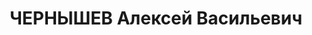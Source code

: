 ---
title: ЧЕРНЫШЕВ Алексей Васильевич
description: 'Род. в 1900 г., с. Нижний Ландех Владимирской губ., русский,  житель
  с. Дровяная Улетовского р-на ВСК. Работал в леспромхозе «Востоксиблес», начальник
  механической службы. Арестован 23 мая 1937 г. Приговорен 19 мая 1938 г. Тройкой
  УНКВД по Иркутской обл. по ст. 58-7, 58-8, 58-9, 58-11 УК РСФСР к 10 годам лишения
  свободы. Реаб. 30 декабря 1956 г. Иркутским обл. судом. Жена Нина Васильевна, дети:
  Фаина – 14, Станислав – 9.'
---